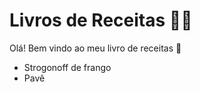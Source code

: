 # Livros de Receitas :woman_cook:

Olá! Bem vindo ao meu livro de receitas :wave:

- Strogonoff de frango
- Pavê